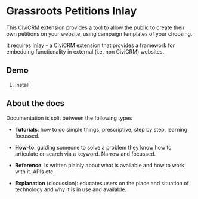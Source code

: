 # Grassroots Petitions Inlay

This CiviCRM extension provides a tool to allow the public to create their
own petitions on your website, using campaign templates of your choosing.

It requires [Inlay](https://lab.civicrm.org/extensions/inlay) - a CiviCRM
extension that provides a framework for embedding functionality in
external (i.e. non CiviCRM) websites.


## Demo

1. install


## About the docs


Documentation is split between the following types

- **Tutorials**: how to do simple things, prescriptive, step by step,
  learning focussed.

- **How-to**: guiding someone to solve a problem they know how to
  articulate or search via a keyword. Narrow and focussed.

- **Reference**: is written plainly about what is available and how to
  work with it. APIs etc.

- **Explanation** (discussion): educates users on the place and situation
  of technology and why it is in use and available.
